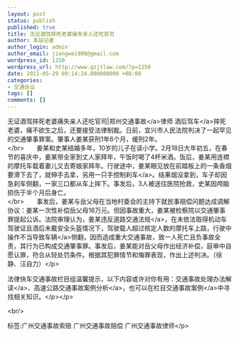 ```yaml
---
layout: post
status: publish
published: true
title: 无证酒驾摔死老婆痛失亲人还吃官司
author: 本站记者
author_login: admin
author_email: jiangwei909@gmail.com
wordpress_id: 1150
wordpress_url: http://www.gzjtlaw.com/?p=1150
date: 2011-05-29 09:14:24.000000000 +08:00
categories:
- 交通诉讼
tags: []
comments: []
---
```

<p><p>无证酒驾摔死老婆痛失亲人还吃官司|郑州<a>交通事故<&#47;a>律师 <a>酒后驾车<&#47;a>摔死老婆，痛不欲生之后，还要接受法律制裁。日前，宜兴市人民法院判决了一起罕见的交通肇事罪案。肇事人姜某获刑1年6个月，缓刑2年。<br><&#47;br>　　姜某和史某结婚多年，10岁的儿子在读小学。2月18日大年初五，在春节的喜庆中，姜某带全家到丈人家拜年，午饭时喝了4杯米酒。饭后，姜某用连襟的摩托车载着妻儿又去寄娘家拜年。行驶途中，姜某眼见放在前踏板上的一条香烟要滑下去了，就伸手去拿，另用一只手控制<a>刹车<&#47;a>。结果烟没拿到，车子却因急刹车侧翻，一家三口都从车上摔下。事发后，3人被送往医院抢救，史某因颅脑损伤于半个月后身亡。<br><&#47;br>　　事发后，姜某与岳父母在当地村委会的主持下就民事赔偿问题达成调解协议：姜某一次性补偿岳父母16万元。但因事故重大，姜某被检察院以交通肇事罪提起公诉。法院审理认为，姜某违反道路<a>交通法规<&#47;a>，在未依法取得机动车驾驶证且酒后未戴安全头盔情况下，驾驶载人超过核定人数的摩托车上路，行驶中操作不当导致<a>车辆<&#47;a>侧翻，因而造成重大交通事故，致一人死亡且负事故全责，其行为已构成交通肇事罪。事发后，姜某能对岳父母作出经济补偿，庭审中自愿认罪，符合从轻处罚条件。根据其犯罪情节和悔罪表现，作出上述判决。（徐静、汪自力）<&#47;p><p>法律快车交通事故栏目组温馨提示，以下内容或许对你有用：<a>交通事故处理办法解读<&#47;a>、<a>高速公路交通事故案例分析<&#47;a>，也可以在栏目<a>交通事故案例<&#47;a>中寻找相关知识。<&#47;p><&#47;p><br&#47;><p>标签:广州交通事故索赔 广州交通事故赔偿 广州交通事故律师<&#47;p>
